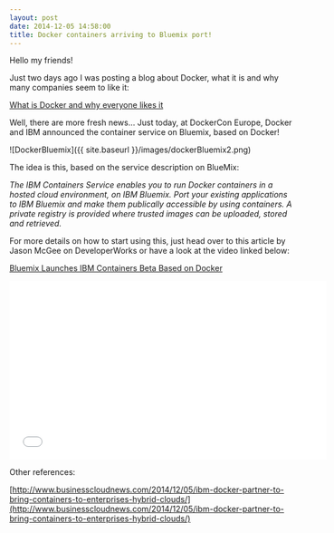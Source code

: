 ```yaml
---
layout: post
date: 2014-12-05 14:58:00
title: Docker containers arriving to Bluemix port!
---
```


Hello my friends!

Just two days ago I was posting a blog about Docker, what it is and why many companies seem to like it: 

[What is Docker and why everyone likes it](http://sisteming.github.io/2014/12/03/What%20is%20Docker%20and%20why%20everyone%20likes%20it%3F/)

Well, there are more fresh news... Just today, at DockerCon Europe, Docker and IBM announced the container service on Bluemix, based on Docker!

![DockerBluemix]({{ site.baseurl }}/images/dockerBluemix2.png)

The idea is this, based on the service description on BlueMix:

*The IBM Containers Service enables you to run Docker containers in a hosted cloud environment, on IBM Bluemix. Port your existing applications to IBM Bluemix and make them publically accessible by using containers. A private registry is provided where trusted images can be uploaded, stored and retrieved.*

For more details on how to start using this, just head over to this article by Jason McGee on DeveloperWorks or have a look at the video linked below:

[Bluemix Launches IBM Containers Beta Based on Docker](https://developer.ibm.com/bluemix/2014/12/04/ibm-containers-beta-docker/)

<iframe width="560" height="315" src="//www.youtube.com/embed/-fcMeHdjC2g" frameborder="0" allowfullscreen></iframe>


Other references:

[http://www.businesscloudnews.com/2014/12/05/ibm-docker-partner-to-bring-containers-to-enterprises-hybrid-clouds/](http://www.businesscloudnews.com/2014/12/05/ibm-docker-partner-to-bring-containers-to-enterprises-hybrid-clouds/)
